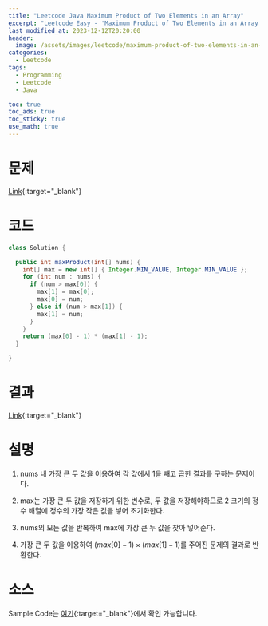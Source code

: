 ```yaml
---
title: "Leetcode Java Maximum Product of Two Elements in an Array"
excerpt: "Leetcode Easy - 'Maximum Product of Two Elements in an Array' 문제 Java 풀이"
last_modified_at: 2023-12-12T20:20:00
header:
  image: /assets/images/leetcode/maximum-product-of-two-elements-in-an-array.png
categories:
  - Leetcode
tags:
  - Programming
  - Leetcode
  - Java

toc: true
toc_ads: true
toc_sticky: true
use_math: true
---
```

# 문제
[Link](https://leetcode.com/problems/maximum-product-of-two-elements-in-an-array){:target="_blank"}

# 코드
```java
class Solution {

  public int maxProduct(int[] nums) {
    int[] max = new int[] { Integer.MIN_VALUE, Integer.MIN_VALUE };
    for (int num : nums) {
      if (num > max[0]) {
        max[1] = max[0];
        max[0] = num;
      } else if (num > max[1]) {
        max[1] = num;
      }
    }
    return (max[0] - 1) * (max[1] - 1);
  }

}
```

# 결과
[Link](https://leetcode.com/problems/maximum-product-of-two-elements-in-an-array/submissions/1117986154/){:target="_blank"}

# 설명
1. nums 내 가장 큰 두 값을 이용하여 각 값에서 1을 빼고 곱한 결과를 구하는 문제이다.

2. max는 가장 큰 두 값을 저장하기 위한 변수로, 두 값을 저장해야하므로 2 크기의 정수 배열에 정수의 가장 작은 값을 넣어 초기화한다.

3. nums의 모든 값을 반복하여 max에 가장 큰 두 값을 찾아 넣어준다.

4. 가장 큰 두 값을 이용하여 $(max[0] - 1) \times (max[1] - 1)$를 주어진 문제의 결과로 반환한다.

# 소스
Sample Code는 [여기](https://github.com/GracefulSoul/leetcode/blob/master/src/main/java/gracefulsoul/problems/MaximumProductOfTwoElementsInAnArray.java){:target="_blank"}에서 확인 가능합니다.